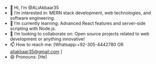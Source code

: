 - 👋 Hi, I’m @ALiAkbaar35
- 👀 I’m interested in: MERN stack development, web technologies, and software engineering.
- 🌱 I’m currently learning: Advanced React features and server-side scripting with Node.js.
- 💞️ I’m looking to collaborate on: Open source projects related to web development or anything innovative!
- 📫 How to reach me: [Whatsapp:+92-305-4442780 OR aliakbaar35@gmail.com ]
- 😄 Pronouns: [He]
